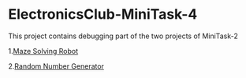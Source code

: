 # ElectronicsClub-MiniTask-4

This project contains debugging part of the two projects of MiniTask-2


1.[Maze Solving Robot](https://github.com/BalaDhinesh/ElectronicsClub-MiniTask4/blob/master/Maze%20Solving%20Robot_Troubleshooting.md)

2.[Random Number Generator](https://github.com/BalaDhinesh/ElectronicsClub-MiniTask4/blob/master/Random%20Number%20Generator_Troubleshooting.md)
